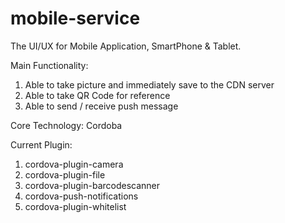 # mobile-service
The UI/UX for Mobile Application, SmartPhone &amp; Tablet.

Main Functionality:
1. Able to take picture and immediately save to the CDN server
2. Able to take QR Code for reference
3. Able to send / receive push message

Core Technology:
Cordoba

Current Plugin:
1. cordova-plugin-camera
2. cordova-plugin-file
3. cordova-plugin-barcodescanner
4. cordova-push-notifications
5. cordova-plugin-whitelist

